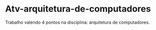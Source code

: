 # Atv-arquitetura-de-computadores
Trabalho valendo 4 pontos na disciplina: arquitetura de computadores.
